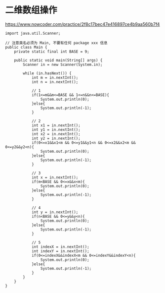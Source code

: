 # 二维数组操作
https://www.nowcoder.com/practice/2f8c17bec47e416897ce4b9aa560b7f4

    import java.util.Scanner;
    
    // 注意类名必须为 Main, 不要有任何 package xxx 信息
    public class Main {
        private static final int BASE = 9;
    
        public static void main(String[] args) {
            Scanner in = new Scanner(System.in);
    
            while (in.hasNext()) {
                int m = in.nextInt();
                int n = in.nextInt();
    
                // 1
                if(1<=m&&m<=BASE && 1<=n&&n<=BASE){
                    System.out.println(0);
                }else{
                    System.out.println(-1);
                }
    
                // 2
                int x1 = in.nextInt();
                int y1 = in.nextInt();
                int x2 = in.nextInt();
                int y2 = in.nextInt();
                if(0<=x1&&x1<m && 0<=y1&&y1<n && 0<=x2&&x2<m && 0<=y2&&y2<n){
                    System.out.println(0);
                }else{
                    System.out.println(-1);
                }
    
                // 3
                int x = in.nextInt();
                if(m<BASE && 0<=x&&x<m){
                    System.out.println(0);
                }else{
                    System.out.println(-1);
                }
    
                // 4
                int y = in.nextInt();
                if(n<BASE && 0<=y&&y<n){
                    System.out.println(0);
                }else{
                    System.out.println(-1);
                }
    
                // 5
                int indexX = in.nextInt();
                int indexY = in.nextInt();
                if(0<=indexX&&indexX<m && 0<=indexY&&indexY<n){
                    System.out.println(0);
                }else{
                    System.out.println(-1);
                }
            }
        }
    }
    

